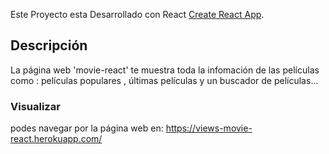 Este Proyecto esta Desarrollado con React [Create React App](https://github.com/facebook/create-react-app).

## Descripción

La página web 'movie-react' te muestra toda la infomación de las películas como : películas populares , últimas películas y un buscador de películas...

### Visualizar

podes navegar por la página web en:  https://views-movie-react.herokuapp.com/






